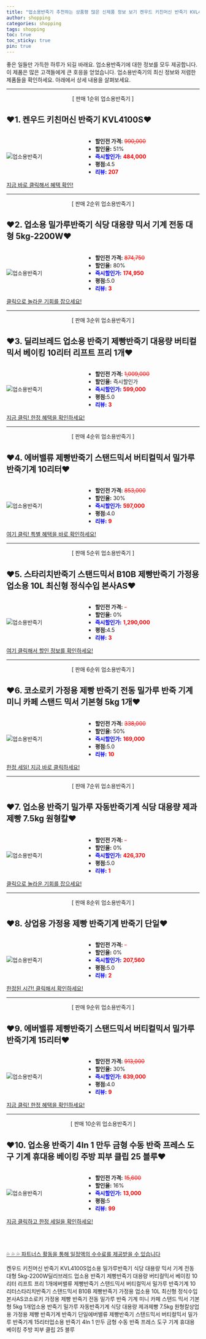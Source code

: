 ```yaml
---
title: "업소용반죽기 추천하는 상품평 많은 신제품 정보 보기 켄우드 키친머신 반죽기 KVL4100S"
author: shopping
categories: shopping
tags: shopping
toc: true
toc_sticky: true
pin: true
---
```

좋은 일들만 가득한 하루가 되길 바래요. 업소용반죽기에 대한 정보를 모두 제공합니다. 이 제품은 많은 고객들에게 큰 호응을 얻었습니다. 업소용반죽기의 최신 정보와 저렴한 제품들을 확인하세요. 아래에서 상세 내용을 살펴보세요.

---
<p class="toplist" style="margin: 0 auto; display: block; width: fit-content;">[ 판매 1순위 업소용반죽기 ]</p>

<h2><strong>❤️1. 켄우드 키친머신 반죽기 KVL4100S❤️</strong></h2>

<div style="display: flex; align-items: center;">
    <div style="flex: 0.4;">
        <img src="https://thumbnail10.coupangcdn.com/thumbnails/remote/230x230ex/image/vendor_inventory/95df/0dd47c6d870c002029dc7f1d8b4702e3389feed8b32bfc5d2ee6f5ee988e.jpg" alt="업소용반죽기" style="max-width: 100%;">
    </div>
    <div style="flex: 0.6; margin-left: 10px;">
        <ul>
            <li><strong>할인전 가격:</strong> <del style="color: red;">990,000</del></li>
            <li><strong>할인율:</strong> 51%</li>
            <li><span style='color:blue'><strong>즉시할인가:</strong></span> <span style='color:red'><strong>484,000</strong></span></li>
            <li><strong>평점:</strong>4.5</li>
            <li><span style='color:blue'><strong>리뷰:</strong></span> <span style='color:red'><strong>207</strong></span></li>
        </ul>
    </div>
</div>
<div class="center">
    <a href="https://William4Davisa.github.io?lptag=AF9450613&subid=githubio&pageKey=46702008&traceid=V0-153&itemId=165598169&vendorItemId=86647444476" class="myButton">
        지금 바로 클릭해서 혜택 확인!
    </a>
</div>


---
<p class="toplist" style="margin: 0 auto; display: block; width: fit-content;">[ 판매 2순위 업소용반죽기 ]</p>

<h2><strong>❤️2. 업소용 밀가루반죽기 식당 대용량 믹서 기계 전동 대형 5kg-2200W❤️</strong></h2>

<div style="display: flex; align-items: center;">
    <div style="flex: 0.4;">
        <img src="https://thumbnail8.coupangcdn.com/thumbnails/remote/230x230ex/image/vendor_inventory/eafc/eb12fa6cc1fd7897c44da2724122132b82683d20a92a725ba64bf983898a.png" alt="업소용반죽기" style="max-width: 100%;">
    </div>
    <div style="flex: 0.6; margin-left: 10px;">
        <ul>
            <li><strong>할인전 가격:</strong> <del style="color: red;">874,750</del></li>
            <li><strong>할인율:</strong> 80%</li>
            <li><span style='color:blue'><strong>즉시할인가:</strong></span> <span style='color:red'><strong>174,950</strong></span></li>
            <li><strong>평점:</strong>5.0</li>
            <li><span style='color:blue'><strong>리뷰:</strong></span> <span style='color:red'><strong>3</strong></span></li>
        </ul>
    </div>
</div>
<div class="center">
    <a href="https://William4Davisa.github.io?lptag=AF9450613&subid=githubio&pageKey=7844503590&traceid=V0-153&itemId=21364047911&vendorItemId=90635596658" class="myButton">
        클릭으로 놀라운 기회를 잡으세요!
    </a>
</div>


---
<p class="toplist" style="margin: 0 auto; display: block; width: fit-content;">[ 판매 3순위 업소용반죽기 ]</p>

<h2><strong>❤️3. 딜리브레드 업소용 반죽기 제빵반죽기 대용량 버티컬믹서 베이킹 10리터 리프트 프리 1개❤️</strong></h2>

<div style="display: flex; align-items: center;">
    <div style="flex: 0.4;">
        <img src="https://thumbnail10.coupangcdn.com/thumbnails/remote/230x230ex/image/vendor_inventory/ae3b/b547754d4859a681ea6a14bbaec2f3c541f06d2208828121a7bfc544d2ee.jpg" alt="업소용반죽기" style="max-width: 100%;">
    </div>
    <div style="flex: 0.6; margin-left: 10px;">
        <ul>
            <li><strong>할인전 가격:</strong> <del style="color: red;">1,009,000</del></li>
            <li><strong>할인율:</strong> 즉시할인가</li>
            <li><span style='color:blue'><strong>즉시할인가:</strong></span> <span style='color:red'><strong>599,000</strong></span></li>
            <li><strong>평점:</strong>5.0</li>
            <li><span style='color:blue'><strong>리뷰:</strong></span> <span style='color:red'><strong>3</strong></span></li>
        </ul>
    </div>
</div>
<div class="center">
    <a href="https://William4Davisa.github.io?lptag=AF9450613&subid=githubio&pageKey=8159968165&traceid=V0-153&itemId=23258851062&vendorItemId=90291226742" class="myButton">
        지금 클릭! 한정 혜택을 확인하세요!
    </a>
</div>


---
<p class="toplist" style="margin: 0 auto; display: block; width: fit-content;">[ 판매 4순위 업소용반죽기 ]</p>

<h2><strong>❤️4. 에버밸류 제빵반죽기 스탠드믹서 버티컬믹서 밀가루 반죽기계 10리터❤️</strong></h2>

<div style="display: flex; align-items: center;">
    <div style="flex: 0.4;">
        <img src="https://thumbnail7.coupangcdn.com/thumbnails/remote/230x230ex/image/vendor_inventory/820e/1c1bf9cc735f7e224a43f091b24b2518b26d93c25361c35635e8fb9b4446.jpg" alt="업소용반죽기" style="max-width: 100%;">
    </div>
    <div style="flex: 0.6; margin-left: 10px;">
        <ul>
            <li><strong>할인전 가격:</strong> <del style="color: red;">853,000</del></li>
            <li><strong>할인율:</strong> 30%</li>
            <li><span style='color:blue'><strong>즉시할인가:</strong></span> <span style='color:red'><strong>597,000</strong></span></li>
            <li><strong>평점:</strong>4.0</li>
            <li><span style='color:blue'><strong>리뷰:</strong></span> <span style='color:red'><strong>9</strong></span></li>
        </ul>
    </div>
</div>
<div class="center">
    <a href="https://William4Davisa.github.io?lptag=AF9450613&subid=githubio&pageKey=7548567512&traceid=V0-153&itemId=20808986170&vendorItemId=86961162107" class="myButton">
        여기 클릭! 특별 혜택을 바로 확인하세요!
    </a>
</div>


---
<p class="toplist" style="margin: 0 auto; display: block; width: fit-content;">[ 판매 5순위 업소용반죽기 ]</p>

<h2><strong>❤️5. 스타리치반죽기 스탠드믹서 B10B 제빵반죽기 가정용 업소용 10L 최신형 정식수입 본사AS❤️</strong></h2>

<div style="display: flex; align-items: center;">
    <div style="flex: 0.4;">
        <img src="https://thumbnail7.coupangcdn.com/thumbnails/remote/230x230ex/image/vendor_inventory/f555/1cd717e1297abe6ca5667ebb2affdf307e85c253c82fd5cda2c17f613a0e.png" alt="업소용반죽기" style="max-width: 100%;">
    </div>
    <div style="flex: 0.6; margin-left: 10px;">
        <ul>
            <li><strong>할인전 가격:</strong> <del style="color: red;">-</del></li>
            <li><strong>할인율:</strong> 0%</li>
            <li><span style='color:blue'><strong>즉시할인가:</strong></span> <span style='color:red'><strong>1,290,000</strong></span></li>
            <li><strong>평점:</strong>4.5</li>
            <li><span style='color:blue'><strong>리뷰:</strong></span> <span style='color:red'><strong>3</strong></span></li>
        </ul>
    </div>
</div>
<div class="center">
    <a href="https://William4Davisa.github.io?lptag=AF9450613&subid=githubio&pageKey=7362282508&traceid=V0-153&itemId=18971050797&vendorItemId=86096660350" class="myButton">
        여기 클릭해서 할인 정보를 확인하세요!
    </a>
</div>


---
<p class="toplist" style="margin: 0 auto; display: block; width: fit-content;">[ 판매 6순위 업소용반죽기 ]</p>

<h2><strong>❤️6. 코소로키 가정용 제빵 반죽기 전동 밀가루 반죽 기계 미니 카페 스탠드 믹서 기본형 5kg 1개❤️</strong></h2>

<div style="display: flex; align-items: center;">
    <div style="flex: 0.4;">
        <img src="https://thumbnail9.coupangcdn.com/thumbnails/remote/230x230ex/image/vendor_inventory/478b/18320843cbb6fca0d6ffb106e6ef58985dd312482786ce03be670debba11.png" alt="업소용반죽기" style="max-width: 100%;">
    </div>
    <div style="flex: 0.6; margin-left: 10px;">
        <ul>
            <li><strong>할인전 가격:</strong> <del style="color: red;">338,000</del></li>
            <li><strong>할인율:</strong> 50%</li>
            <li><span style='color:blue'><strong>즉시할인가:</strong></span> <span style='color:red'><strong>169,000</strong></span></li>
            <li><strong>평점:</strong>5.0</li>
            <li><span style='color:blue'><strong>리뷰:</strong></span> <span style='color:red'><strong>10</strong></span></li>
        </ul>
    </div>
</div>
<div class="center">
    <a href="https://William4Davisa.github.io?lptag=AF9450613&subid=githubio&pageKey=8157192566&traceid=V0-153&itemId=23241696453&vendorItemId=90337426282" class="myButton">
        한정 세일! 지금 바로 클릭하세요!
    </a>
</div>


---
<p class="toplist" style="margin: 0 auto; display: block; width: fit-content;">[ 판매 7순위 업소용반죽기 ]</p>

<h2><strong>❤️7. 업소용 반죽기 밀가루 자동반죽기계 식당 대용량 제과제빵 7.5kg 원형칼❤️</strong></h2>

<div style="display: flex; align-items: center;">
    <div style="flex: 0.4;">
        <img src="https://thumbnail8.coupangcdn.com/thumbnails/remote/230x230ex/image/vendor_inventory/561e/04232d7618521573a786aed1e144cac48d827c5a4430ba9e0d783b813085.png" alt="업소용반죽기" style="max-width: 100%;">
    </div>
    <div style="flex: 0.6; margin-left: 10px;">
        <ul>
            <li><strong>할인전 가격:</strong> <del style="color: red;">-</del></li>
            <li><strong>할인율:</strong> 0%</li>
            <li><span style='color:blue'><strong>즉시할인가:</strong></span> <span style='color:red'><strong>426,370</strong></span></li>
            <li><strong>평점:</strong>5.0</li>
            <li><span style='color:blue'><strong>리뷰:</strong></span> <span style='color:red'><strong>1</strong></span></li>
        </ul>
    </div>
</div>
<div class="center">
    <a href="https://William4Davisa.github.io?lptag=AF9450613&subid=githubio&pageKey=6782371674&traceid=V0-153&itemId=15954413505&vendorItemId=89034319674" class="myButton">
        클릭으로 놀라운 기회를 잡으세요!
    </a>
</div>


---
<p class="toplist" style="margin: 0 auto; display: block; width: fit-content;">[ 판매 8순위 업소용반죽기 ]</p>

<h2><strong>❤️8. 상업용 가정용 제빵 반죽기계 반죽기 단일❤️</strong></h2>

<div style="display: flex; align-items: center;">
    <div style="flex: 0.4;">
        <img src="https://thumbnail6.coupangcdn.com/thumbnails/remote/230x230ex/image/vendor_inventory/61b4/3ce740d09d221b8ba40de023103cf4d97c9ba4ad482b1a8e40dc49aa44ba.jpg" alt="업소용반죽기" style="max-width: 100%;">
    </div>
    <div style="flex: 0.6; margin-left: 10px;">
        <ul>
            <li><strong>할인전 가격:</strong> <del style="color: red;">-</del></li>
            <li><strong>할인율:</strong> 0%</li>
            <li><span style='color:blue'><strong>즉시할인가:</strong></span> <span style='color:red'><strong>207,560</strong></span></li>
            <li><strong>평점:</strong>5.0</li>
            <li><span style='color:blue'><strong>리뷰:</strong></span> <span style='color:red'><strong>2</strong></span></li>
        </ul>
    </div>
</div>
<div class="center">
    <a href="https://William4Davisa.github.io?lptag=AF9450613&subid=githubio&pageKey=6308915954&traceid=V0-153&itemId=13083997842&vendorItemId=90500264342" class="myButton">
        한정된 시간! 클릭해서 확인하세요!
    </a>
</div>


---
<p class="toplist" style="margin: 0 auto; display: block; width: fit-content;">[ 판매 9순위 업소용반죽기 ]</p>

<h2><strong>❤️9. 에버밸류 제빵반죽기 스탠드믹서 버티컬믹서 밀가루 반죽기계 15리터❤️</strong></h2>

<div style="display: flex; align-items: center;">
    <div style="flex: 0.4;">
        <img src="https://thumbnail7.coupangcdn.com/thumbnails/remote/230x230ex/image/vendor_inventory/820e/1c1bf9cc735f7e224a43f091b24b2518b26d93c25361c35635e8fb9b4446.jpg" alt="업소용반죽기" style="max-width: 100%;">
    </div>
    <div style="flex: 0.6; margin-left: 10px;">
        <ul>
            <li><strong>할인전 가격:</strong> <del style="color: red;">913,000</del></li>
            <li><strong>할인율:</strong> 30%</li>
            <li><span style='color:blue'><strong>즉시할인가:</strong></span> <span style='color:red'><strong>639,000</strong></span></li>
            <li><strong>평점:</strong>4.0</li>
            <li><span style='color:blue'><strong>리뷰:</strong></span> <span style='color:red'><strong>9</strong></span></li>
        </ul>
    </div>
</div>
<div class="center">
    <a href="https://William4Davisa.github.io?lptag=AF9450613&subid=githubio&pageKey=7548567512&traceid=V0-153&itemId=19860190428&vendorItemId=86961162022" class="myButton">
        지금 클릭! 한정 혜택을 확인하세요!
    </a>
</div>


---
<p class="toplist" style="margin: 0 auto; display: block; width: fit-content;">[ 판매 10순위 업소용반죽기 ]</p>

<h2><strong>❤️10. 업소용 반죽기 4In 1 만두 금형 수동 반죽 프레스 도구 기계 휴대용 베이킹 주방 피부 클립 25 블루❤️</strong></h2>

<div style="display: flex; align-items: center;">
    <div style="flex: 0.4;">
        <img src="https://thumbnail9.coupangcdn.com/thumbnails/remote/230x230ex/image/vendor_inventory/daed/0f3eb08e570137ff8fee1fa82535b655efb74970695e06f5abc935ab6421.png" alt="업소용반죽기" style="max-width: 100%;">
    </div>
    <div style="flex: 0.6; margin-left: 10px;">
        <ul>
            <li><strong>할인전 가격:</strong> <del style="color: red;">15,600</del></li>
            <li><strong>할인율:</strong> 16%</li>
            <li><span style='color:blue'><strong>즉시할인가:</strong></span> <span style='color:red'><strong>13,000</strong></span></li>
            <li><strong>평점:</strong>5</li>
            <li><span style='color:blue'><strong>리뷰:</strong></span> <span style='color:red'><strong>99</strong></span></li>
        </ul>
    </div>
</div>
<div class="center">
    <a href="https://William4Davisa.github.io?lptag=AF9450613&subid=githubio&pageKey=8243212640&traceid=V0-153&itemId=23722072106&vendorItemId=90746901422" class="myButton">
        지금 클릭하고 한정 세일을 확인하세요!
    </a>
</div>

<br><br><br>[💦 💦 💦 파트너스 활동을 통해 일정액의 수수료를 제공받을 수 있습니다](https://link.coupang.com/a/bcpT2c)<br><br>켄우드 키친머신 반죽기 KVL4100S업소용 밀가루반죽기 식당 대용량 믹서 기계 전동 대형 5kg-2200W딜리브레드 업소용 반죽기 제빵반죽기 대용량 버티컬믹서 베이킹 10리터 리프트 프리 1개에버밸류 제빵반죽기 스탠드믹서 버티컬믹서 밀가루 반죽기계 10리터스타리치반죽기 스탠드믹서 B10B 제빵반죽기 가정용 업소용 10L 최신형 정식수입 본사AS코소로키 가정용 제빵 반죽기 전동 밀가루 반죽 기계 미니 카페 스탠드 믹서 기본형 5kg 1개업소용 반죽기 밀가루 자동반죽기계 식당 대용량 제과제빵 7.5kg 원형칼상업용 가정용 제빵 반죽기계 반죽기 단일에버밸류 제빵반죽기 스탠드믹서 버티컬믹서 밀가루 반죽기계 15리터업소용 반죽기 4In 1 만두 금형 수동 반죽 프레스 도구 기계 휴대용 베이킹 주방 피부 클립 25 블루